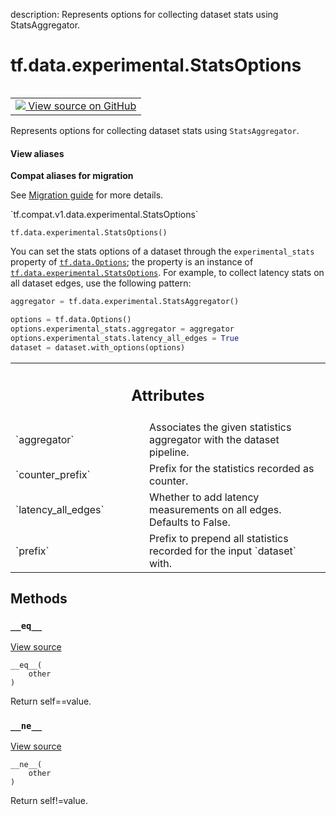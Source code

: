 description: Represents options for collecting dataset stats using StatsAggregator.

<div itemscope itemtype="http://developers.google.com/ReferenceObject">
<meta itemprop="name" content="tf.data.experimental.StatsOptions" />
<meta itemprop="path" content="Stable" />
<meta itemprop="property" content="__eq__"/>
<meta itemprop="property" content="__init__"/>
<meta itemprop="property" content="__ne__"/>
</div>

# tf.data.experimental.StatsOptions

<!-- Insert buttons and diff -->

<table class="tfo-notebook-buttons tfo-api nocontent" align="left">
<td>
  <a target="_blank" href="https://github.com/tensorflow/tensorflow/blob/r2.4/tensorflow/python/data/experimental/ops/stats_options.py#L28-L70">
    <img src="https://www.tensorflow.org/images/GitHub-Mark-32px.png" />
    View source on GitHub
  </a>
</td>
</table>



Represents options for collecting dataset stats using `StatsAggregator`.

<section class="expandable">
  <h4 class="showalways">View aliases</h4>
  <p>
<b>Compat aliases for migration</b>
<p>See
<a href="https://www.tensorflow.org/guide/migrate">Migration guide</a> for
more details.</p>
<p>`tf.compat.v1.data.experimental.StatsOptions`</p>
</p>
</section>

<pre class="devsite-click-to-copy prettyprint lang-py tfo-signature-link">
<code>tf.data.experimental.StatsOptions()
</code></pre>



<!-- Placeholder for "Used in" -->

You can set the stats options of a dataset through the `experimental_stats`
property of <a href="../../../tf/data/Options.md"><code>tf.data.Options</code></a>; the property is an instance of
<a href="../../../tf/data/experimental/StatsOptions.md"><code>tf.data.experimental.StatsOptions</code></a>. For example, to collect latency stats
on all dataset edges, use the following pattern:

```python
aggregator = tf.data.experimental.StatsAggregator()

options = tf.data.Options()
options.experimental_stats.aggregator = aggregator
options.experimental_stats.latency_all_edges = True
dataset = dataset.with_options(options)
```



<!-- Tabular view -->
 <table class="responsive fixed orange">
<colgroup><col width="214px"><col></colgroup>
<tr><th colspan="2"><h2 class="add-link">Attributes</h2></th></tr>

<tr>
<td>
`aggregator`
</td>
<td>
Associates the given statistics aggregator with the dataset pipeline.
</td>
</tr><tr>
<td>
`counter_prefix`
</td>
<td>
Prefix for the statistics recorded as counter.
</td>
</tr><tr>
<td>
`latency_all_edges`
</td>
<td>
Whether to add latency measurements on all edges. Defaults to False.
</td>
</tr><tr>
<td>
`prefix`
</td>
<td>
Prefix to prepend all statistics recorded for the input `dataset` with.
</td>
</tr>
</table>



## Methods

<h3 id="__eq__"><code>__eq__</code></h3>

<a target="_blank" href="https://github.com/tensorflow/tensorflow/blob/r2.4/tensorflow/python/data/util/options.py#L41-L47">View source</a>

<pre class="devsite-click-to-copy prettyprint lang-py tfo-signature-link">
<code>__eq__(
    other
)
</code></pre>

Return self==value.


<h3 id="__ne__"><code>__ne__</code></h3>

<a target="_blank" href="https://github.com/tensorflow/tensorflow/blob/r2.4/tensorflow/python/data/util/options.py#L49-L53">View source</a>

<pre class="devsite-click-to-copy prettyprint lang-py tfo-signature-link">
<code>__ne__(
    other
)
</code></pre>

Return self!=value.




